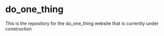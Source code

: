 # do_one_thing
This is the repository for the do_one_thing website that is currently under construction
